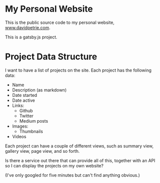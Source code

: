 # My Personal Website

This is the public source code to my personal website, www.davidpetrie.com.

This is a gatsby.js project.


# Project Data Structure

I want to have a list of projects on the site.  Each project has the following data:

- Name
- Description (as markdown)
- Date started
- Date active
- Links:
    - Github
    - Twitter
    - Medium posts
- Images:
    - Thumbnails
- Videos

Each project can have a couple of different views, such as summary view, gallery view, page view, and so forth.

Is there a service out there that can provide all of this, together with an API so I can display the projects on my own website?

(I've only googled for five minutes but can't find anything obvious.)